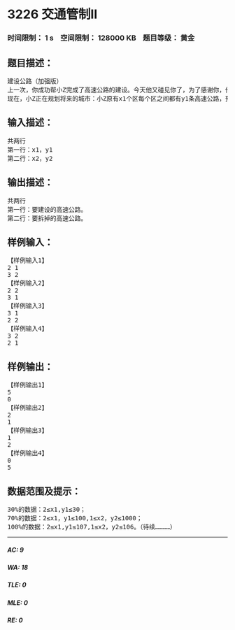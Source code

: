 # 3226 交通管制II   
### 时间限制： 1 s&nbsp;&nbsp;&nbsp;&nbsp;空间限制： 128000 KB&nbsp;&nbsp;&nbsp;&nbsp;题目等级： 黄金  
## 题目描述：  

<pre>
建设公路（加强版）
上一次，你成功帮小Z完成了高速公路的建设。今天他又碰见你了，为了感谢你，他送了你十箩筐的鸡蛋（编者：送这么多的鸡蛋干什么？小Z：额~我外公的妻子的女儿的丈夫的母亲开了一个养鸡场，鸡下的蛋太多了，要送人。编者：她不就是你的奶奶吗？-□-｜｜）。
现在，小Z正在规划将来的城市：小Z原有x1个区每个区之间都有y1条高速公路，预计将来小Z的城市将扩建（或者缩小）为x2个区，每个区之间有y2条高速公路。他想让你继续为他计算一下，他要建设多少的高速公路，拆掉多少的高速公路。
</pre>
  
  
## 输入描述：  

<pre>
共两行
第一行：x1，y1
第二行：x2，y2
</pre>
  
  
## 输出描述：  

<pre>
共两行
第一行：要建设的高速公路。
第二行：要拆掉的高速公路。
</pre>
  
  
## 样例输入：  

<pre>
【样例输入1】
2 1
3 2
【样例输入2】
2 2
3 1
【样例输入3】
3 1
2 2
【样例输入4】
3 2
2 1
</pre>
  
  
## 样例输出：  

<pre>
【样例输出1】
5
0
【样例输出2】
2
1
【样例输出3】
1
2
【样例输出4】
0
5
</pre>
  
  
## 数据范围及提示：  

<pre>
30%的数据：2≤x1,y1≤30；
70%的数据：2≤x1，y1≤100,1≤x2，y2≤1000；
100%的数据：2≤x1,y1≤107,1≤x2，y2≤106。（待续…………）
</pre>
  
  
***  

##### AC: 9  
##### WA: 18  
##### TLE: 0  
##### MLE: 0  
##### RE: 0  
